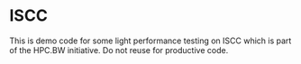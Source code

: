 # ISCC
This is demo code for some light performance testing on ISCC which is part of the HPC.BW initiative. Do not reuse for productive code.
